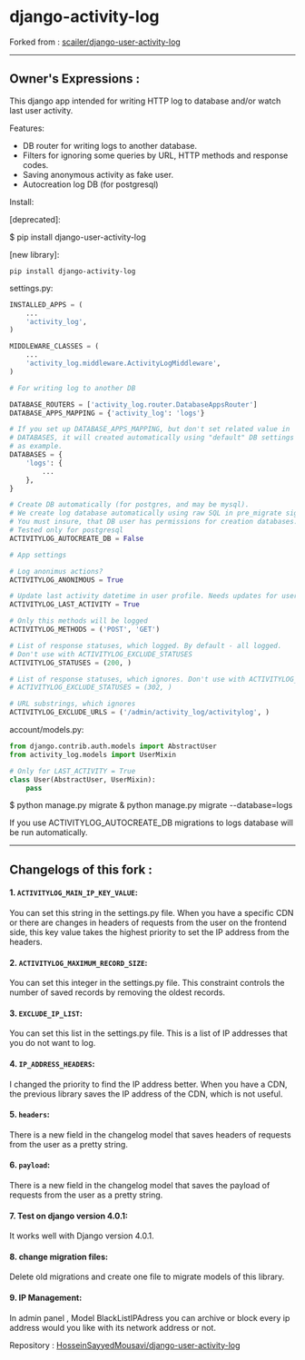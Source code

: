 # django-activity-log

Forked from : 
[scailer/django-user-activity-log](https://github.com/scailer/django-user-activity-log)
__________________________________________________________
## Owner's Expressions :
This django app intended for writing HTTP log to database and/or watch last user activity.

Features:
- DB router for writing logs to another database.
- Filters for ignoring some queries by URL, HTTP methods and response codes.
- Saving anonymous activity as fake user.
- Autocreation log DB (for postgresql)

Install:

[deprecated]:

$ pip install django-user-activity-log 

[new library]:
```
pip install django-activity-log 
```

settings.py:


```python
INSTALLED_APPS = (
    ...
    'activity_log',
)

MIDDLEWARE_CLASSES = (
    ...
    'activity_log.middleware.ActivityLogMiddleware',
)

# For writing log to another DB

DATABASE_ROUTERS = ['activity_log.router.DatabaseAppsRouter']
DATABASE_APPS_MAPPING = {'activity_log': 'logs'}

# If you set up DATABASE_APPS_MAPPING, but don't set related value in
# DATABASES, it will created automatically using "default" DB settings
# as example.
DATABASES = {
    'logs': {
        ...
    },
}

# Create DB automatically (for postgres, and may be mysql).
# We create log database automatically using raw SQL in pre_migrate signal.
# You must insure, that DB user has permissions for creation databases. 
# Tested only for postgresql
ACTIVITYLOG_AUTOCREATE_DB = False

# App settings

# Log anonimus actions?
ACTIVITYLOG_ANONIMOUS = True

# Update last activity datetime in user profile. Needs updates for user model.
ACTIVITYLOG_LAST_ACTIVITY = True

# Only this methods will be logged
ACTIVITYLOG_METHODS = ('POST', 'GET')

# List of response statuses, which logged. By default - all logged.
# Don't use with ACTIVITYLOG_EXCLUDE_STATUSES
ACTIVITYLOG_STATUSES = (200, )

# List of response statuses, which ignores. Don't use with ACTIVITYLOG_STATUSES
# ACTIVITYLOG_EXCLUDE_STATUSES = (302, )

# URL substrings, which ignores
ACTIVITYLOG_EXCLUDE_URLS = ('/admin/activity_log/activitylog', )
```

account/models.py:

```python
from django.contrib.auth.models import AbstractUser
from activity_log.models import UserMixin

# Only for LAST_ACTIVITY = True
class User(AbstractUser, UserMixin):
    pass
```

$ python manage.py migrate & python manage.py migrate --database=logs

If you use ACTIVITYLOG_AUTOCREATE_DB migrations to logs database 
will be run automatically.

__________________________________________________________
## Changelogs of this fork :

#### 1. ```ACTIVITYLOG_MAIN_IP_KEY_VALUE```:
You can set this string in the settings.py file. When you have a specific CDN or there are changes in headers of requests from the user on the frontend side, this key value takes the highest priority to set the IP address from the headers.

#### 2. ```ACTIVITYLOG_MAXIMUM_RECORD_SIZE```:
You can set this integer in the settings.py file. 
This constraint controls the number of saved records by removing the oldest records.

#### 3. ```EXCLUDE_IP_LIST```:
You can set this list in the settings.py file. 
This is a list of IP addresses that you do not want to log.

#### 4. ```IP_ADDRESS_HEADERS```:
I changed the priority to find the IP address better. When you have a CDN, the previous library saves the IP address of the CDN, which is not useful.

#### 5. ```headers```:
There is a new field in the changelog model that saves headers of requests from the user as a pretty string.

#### 6. ```payload```:
There is a new field in the changelog model that saves the payload of requests from the user as a pretty string.

#### 7. Test on django version 4.0.1:
It works well with Django version 4.0.1.

#### 8. change migration files:
Delete old migrations and create one file to migrate models of this library.

#### 9. IP Management:
In admin panel , Model BlackListIPAdress you can archive or block every ip address would you like with its network address or not.

Repository : 
[HosseinSayyedMousavi/django-user-activity-log](https://github.com/HosseinSayyedMousavi/django-user-activity-log/)